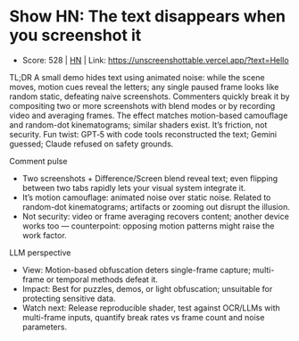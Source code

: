 # Show HN: The text disappears when you screenshot it

- Score: 528 | [HN](https://news.ycombinator.com/item?id=45284311) | Link: https://unscreenshottable.vercel.app/?text=Hello

TL;DR
A small demo hides text using animated noise: while the scene moves, motion cues reveal the letters; any single paused frame looks like random static, defeating naive screenshots. Commenters quickly break it by compositing two or more screenshots with blend modes or by recording video and averaging frames. The effect matches motion-based camouflage and random-dot kinematograms; similar shaders exist. It’s friction, not security. Fun twist: GPT‑5 with code tools reconstructed the text; Gemini guessed; Claude refused on safety grounds.

Comment pulse
- Two screenshots + Difference/Screen blend reveal text; even flipping between two tabs rapidly lets your visual system integrate it.
- It’s motion camouflage: animated noise over static noise. Related to random-dot kinematograms; artifacts or zooming out disrupt the illusion.
- Not security: video or frame averaging recovers content; another device works too — counterpoint: opposing motion patterns might raise the work factor.

LLM perspective
- View: Motion-based obfuscation deters single-frame capture; multi-frame or temporal methods defeat it.
- Impact: Best for puzzles, demos, or light obfuscation; unsuitable for protecting sensitive data.
- Watch next: Release reproducible shader, test against OCR/LLMs with multi-frame inputs, quantify break rates vs frame count and noise parameters.
